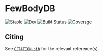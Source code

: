 # FewBodyDB

[![Stable](https://img.shields.io/badge/docs-stable-blue.svg)](https://JuliaFewBody.github.io/FewBodyDB.jl/stable/)
[![Dev](https://img.shields.io/badge/docs-dev-blue.svg)](https://JuliaFewBody.github.io/FewBodyDB.jl/dev/)
[![Build Status](https://github.com/JuliaFewBody/FewBodyDB.jl/actions/workflows/CI.yml/badge.svg?branch=main)](https://github.com/JuliaFewBody/FewBodyDB.jl/actions/workflows/CI.yml?query=branch%3Amain)
[![Coverage](https://codecov.io/gh/JuliaFewBody/FewBodyDB.jl/branch/main/graph/badge.svg)](https://codecov.io/gh/JuliaFewBody/FewBodyDB.jl)

## Citing

See [`CITATION.bib`](CITATION.bib) for the relevant reference(s).
